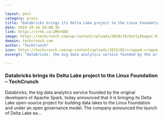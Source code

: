 ```yaml
---

layout: post
category: press
title: "Databricks brings its Delta Lake project to the Linux Foundation"
date: 2019-10-16 10:00:36
link: https://vrhk.co/2MkYd88
image: https://techcrunch.com/wp-content/uploads/2019/10/GettyImages-916191726.jpg?w=600
domain: techcrunch.com
author: "TechCrunch"
icon: https://techcrunch.com/wp-content/uploads/2015/02/cropped-cropped-favicon-gradient.png?w=180
excerpt: "Databricks, the big data analytics service founded by the original developers of Apache Spark, today announced that it is bringing its Delta Lake open-source project for building data lakes to the Linux Foundation and under an open governance model. The company announced the launch of Delta Lake ea…"

---
```


### Databricks brings its Delta Lake project to the Linux Foundation – TechCrunch

Databricks, the big data analytics service founded by the original developers of Apache Spark, today announced that it is bringing its Delta Lake open-source project for building data lakes to the Linux Foundation and under an open governance model. The company announced the launch of Delta Lake ea…